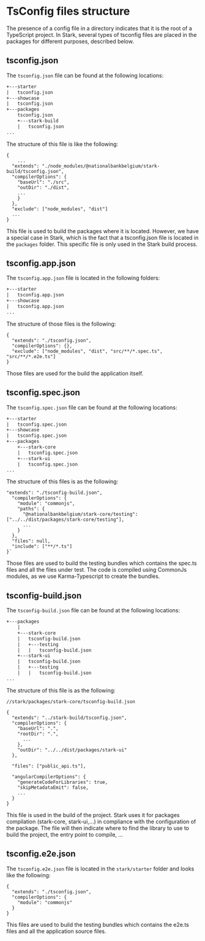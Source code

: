 # TsConfig files structure

The presence of a config file in a directory indicates that it is the root of a TypeScript project.
In Stark, several types of tsconfig files are placed in the packages for different purposes, described below.

## tsconfig.json

The `tsconfig.json` file can be found at the following locations:

```txt
+---starter
|	tsconfig.json
+---showcase
|	tsconfig.json
+---packages
	tsconfig.json
	+---stark-build
	|	tsconfig.json
...
```

The structure of this file is like the following:

```
{
	...
  "extends": "./node_modules/@nationalbankbelgium/stark-build/tsconfig.json",
  "compilerOptions": {
    "baseUrl": "./src",
    "outDir": "./dist",
    ...
    }
  },
  "exclude": ["node_modules", "dist"]
  ...
}
```

This file is used to build the packages where it is located.
However, we have a special case in Stark, which is the fact that a tsconfig.json file
is located in the `packages` folder.
This specific file is only used in the Stark build process.

## tsconfig.app.json

The `tsconfig.app.json` file is located in the following folders:

```txt
+---starter
|	tsconfig.app.json
+---showcase
|	tsconfig.app.json
...
```

The structure of those files is the following:

```
{
  "extends": "./tsconfig.json",
  "compilerOptions": {},
  "exclude": ["node_modules", "dist", "src/**/*.spec.ts", "src/**/*.e2e.ts"]
}
```

Those files are used for the build the application itself.

## tsconfig.spec.json

The `tsconfig.spec.json` file can be found at the following locations:

```txt
+---starter
|	tsconfig.spec.json
+---showcase
|	tsconfig.spec.json
+---packages
	+---stark-core
	|	tsconfig.spec.json
	+---stark-ui
	|	tsconfig.spec.json
...
```

The structure of this files is as the following:

```
"extends": "./tsconfig-build.json",
  "compilerOptions": {
    "module": "commonjs",
    "paths": {
      "@nationalbankbelgium/stark-core/testing": ["../../dist/packages/stark-core/testing"],
      ...
    }
  },
  "files": null,
  "include": ["**/*.ts"]
}`
```

Those files are used to build the testing bundles which contains the spec.ts files and all the files under test.
The code is compiled using CommonJs modules, as we use Karma-Typescript to create the bundles.

## tsconfig-build.json

The `tsconfig-build.json` file can be found at the following locations:

```txt
+---packages
	|
	+---stark-core
	|	tsconfig-build.json
	|	+---testing
	|	|	tsconfig-build.json
	+---stark-ui
	|	tsconfig-build.json
	|	+---testing
    |	|	tsconfig-build.json
...
```

The structure of this file is as the following:

```
//stark/packages/stark-core/tsconfig-build.json

{
  "extends": "../stark-build/tsconfig.json",
  "compilerOptions": {
    "baseUrl": ".",
    "rootDir": ".",
      ...
    },
    "outDir": "../../dist/packages/stark-ui"
  },

  "files": ["public_api.ts"],

  "angularCompilerOptions": {
    "generateCodeForLibraries": true,
    "skipMetadataEmit": false,
    ...
  }
}
```

This file is used in the build of the project. Stark uses it for packages compilation (stark-core, stark-ui,...) in
compliance with the configuration of the package.
The file will then indicate where to find the library to use to build the project, the entry point to compile, ...

## tsconfig.e2e.json

The `tsconfig.e2e.json` file is located in the `stark/starter` folder and looks like the following:

```
{
  "extends": "./tsconfig.json",
  "compilerOptions": {
    "module": "commonjs"
  }
}
```

This files are used to build the testing bundles which contains the e2e.ts files and all the application source files.
